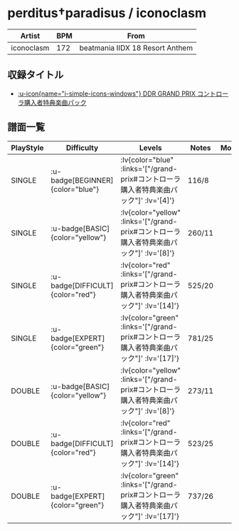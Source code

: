 # perditus†paradisus / iconoclasm

|Artist|BPM|From|
|------|---|----|
|iconoclasm|172|beatmania IIDX 18 Resort Anthem|

## 収録タイトル

- [ :u-icon{name="i-simple-icons-windows"} DDR GRAND PRIX コントローラ購入者特典楽曲パック](/grand-prix#コントローラ購入者特典楽曲パック)

## 譜面一覧

|PlayStyle|Difficulty|Levels|Notes|Movie|
|---------|----------|------|-----|-----|
|SINGLE| :u-badge[BEGINNER]{color="blue"} | :lv{color="blue" :links='["/grand-prix#コントローラ購入者特典楽曲パック"]' :lv='[4]'} |116/8||
|SINGLE| :u-badge[BASIC]{color="yellow"} | :lv{color="yellow" :links='["/grand-prix#コントローラ購入者特典楽曲パック"]' :lv='[8]'} |260/11||
|SINGLE| :u-badge[DIFFICULT]{color="red"} | :lv{color="red" :links='["/grand-prix#コントローラ購入者特典楽曲パック"]' :lv='[14]'} |525/20||
|SINGLE| :u-badge[EXPERT]{color="green"} | :lv{color="green" :links='["/grand-prix#コントローラ購入者特典楽曲パック"]' :lv='[17]'} |781/25||
|DOUBLE| :u-badge[BASIC]{color="yellow"} | :lv{color="yellow" :links='["/grand-prix#コントローラ購入者特典楽曲パック"]' :lv='[8]'} |273/11||
|DOUBLE| :u-badge[DIFFICULT]{color="red"} | :lv{color="red" :links='["/grand-prix#コントローラ購入者特典楽曲パック"]' :lv='[14]'} |523/25||
|DOUBLE| :u-badge[EXPERT]{color="green"} | :lv{color="green" :links='["/grand-prix#コントローラ購入者特典楽曲パック"]' :lv='[17]'} |737/26||
